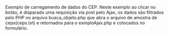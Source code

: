 Exemplo de carregamento de dados do CEP.
Neste exemplo ao clicar no botão, é disparado uma requisição via post pelo Ajax, os dados são filtrados pelo PHP no arquivo busca_objeto.php que abra o arquivo de amostra de ceps(ceps.txt) e retornados para o exmploAjax.php e colocados no formulário.
